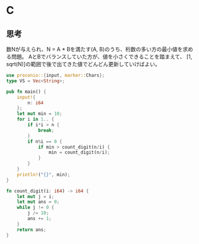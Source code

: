 # C
## 思考
数Nが与えられ、N = A * Bを満たす(A, B)のうち、桁数の多い方の最小値を求める問題。
AとBでバランスしていた方が、値を小さくできることを踏まえて、
[1, sqrt(N)]の範囲で後で出てきた値でどんどん更新していけばよい。
```rust
use proconio::{input, marker::Chars};
type VS = Vec<String>;

pub fn main() {
    input!{
        n: i64
    };
    let mut min = 10;
    for i in 1.. {
        if i*i > n {
            break;
        }
        if n%i == 0 {
            if min > count_digit(n/i) {
                min = count_digit(n/i);
            }
        }
    }
    println!("{}", min);
}

fn count_digit(i: i64) -> i64 {
    let mut j = i;
    let mut ans = 0;
    while j != 0 {
        j /= 10;
        ans += 1;
    }
    return ans;
}
```